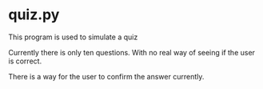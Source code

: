# quiz.py
This program is used to simulate a quiz

Currently there is only ten questions. With no real way of seeing if the user is correct.

There is a way for the user to confirm the answer currently.
